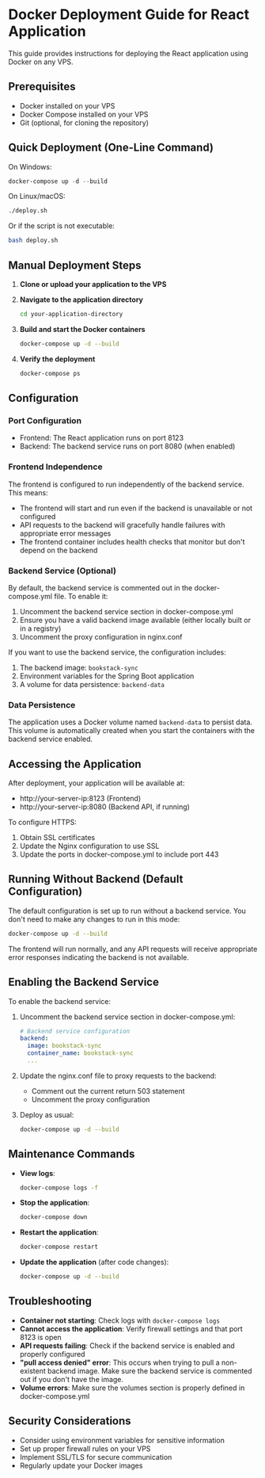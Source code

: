# Docker Deployment Guide for React Application

This guide provides instructions for deploying the React application using Docker on any VPS.

## Prerequisites

- Docker installed on your VPS
- Docker Compose installed on your VPS
- Git (optional, for cloning the repository)

## Quick Deployment (One-Line Command)

On Windows:
```powershell
docker-compose up -d --build
```

On Linux/macOS:
```bash
./deploy.sh
```
Or if the script is not executable:
```bash
bash deploy.sh
```

## Manual Deployment Steps

1. **Clone or upload your application to the VPS**

2. **Navigate to the application directory**
   ```bash
   cd your-application-directory
   ```

3. **Build and start the Docker containers**
   ```bash
   docker-compose up -d --build
   ```

4. **Verify the deployment**
   ```bash
   docker-compose ps
   ```

## Configuration

### Port Configuration

- Frontend: The React application runs on port 8123
- Backend: The backend service runs on port 8080 (when enabled)

### Frontend Independence

The frontend is configured to run independently of the backend service. This means:

- The frontend will start and run even if the backend is unavailable or not configured
- API requests to the backend will gracefully handle failures with appropriate error messages
- The frontend container includes health checks that monitor but don't depend on the backend

### Backend Service (Optional)

By default, the backend service is commented out in the docker-compose.yml file. To enable it:

1. Uncomment the backend service section in docker-compose.yml
2. Ensure you have a valid backend image available (either locally built or in a registry)
3. Uncomment the proxy configuration in nginx.conf

If you want to use the backend service, the configuration includes:

1. The backend image: `bookstack-sync`
2. Environment variables for the Spring Boot application
3. A volume for data persistence: `backend-data`

### Data Persistence

The application uses a Docker volume named `backend-data` to persist data. This volume is automatically created when you start the containers with the backend service enabled.

## Accessing the Application

After deployment, your application will be available at:
- http://your-server-ip:8123 (Frontend)
- http://your-server-ip:8080 (Backend API, if running)

To configure HTTPS:
1. Obtain SSL certificates
2. Update the Nginx configuration to use SSL
3. Update the ports in docker-compose.yml to include port 443

## Running Without Backend (Default Configuration)

The default configuration is set up to run without a backend service. You don't need to make any changes to run in this mode:

```bash
docker-compose up -d --build
```

The frontend will run normally, and any API requests will receive appropriate error responses indicating the backend is not available.

## Enabling the Backend Service

To enable the backend service:

1. Uncomment the backend service section in docker-compose.yml:
   ```yaml
   # Backend service configuration
   backend:
     image: bookstack-sync
     container_name: bookstack-sync
     ...
   ```

2. Update the nginx.conf file to proxy requests to the backend:
   - Comment out the current return 503 statement
   - Uncomment the proxy configuration

3. Deploy as usual:
   ```bash
   docker-compose up -d --build
   ```

## Maintenance Commands

- **View logs**:
  ```bash
  docker-compose logs -f
  ```

- **Stop the application**:
  ```bash
  docker-compose down
  ```

- **Restart the application**:
  ```bash
  docker-compose restart
  ```

- **Update the application** (after code changes):
  ```bash
  docker-compose up -d --build
  ```

## Troubleshooting

- **Container not starting**: Check logs with `docker-compose logs`
- **Cannot access the application**: Verify firewall settings and that port 8123 is open
- **API requests failing**: Check if the backend service is enabled and properly configured
- **"pull access denied" error**: This occurs when trying to pull a non-existent backend image. Make sure the backend service is commented out if you don't have the image.
- **Volume errors**: Make sure the volumes section is properly defined in docker-compose.yml

## Security Considerations

- Consider using environment variables for sensitive information
- Set up proper firewall rules on your VPS
- Implement SSL/TLS for secure communication
- Regularly update your Docker images 